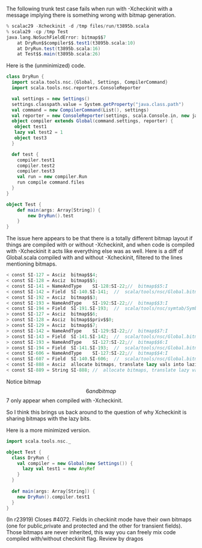 The following trunk test case fails when run with -Xcheckinit with a message implying there is something wrong with bitmap generation.
```scala
% scalac29 -Xcheckinit -d /tmp files/run/t3895b.scala
% scala29 -cp /tmp Test
java.lang.NoSuchFieldError: bitmap$$7
	at DryRun$$compiler$$.test1(t3895b.scala:10)
	at DryRun.test(t3895b.scala:16)
	at Test$$.main(t3895b.scala:26)
```
Here is the (unminimized) code.
```scala
class DryRun {
  import scala.tools.nsc.{Global, Settings, CompilerCommand}
  import scala.tools.nsc.reporters.ConsoleReporter

  val settings = new Settings()
  settings.classpath.value = System.getProperty("java.class.path")
  val command = new CompilerCommand(List(), settings)
  val reporter = new ConsoleReporter(settings, scala.Console.in, new java.io.PrintWriter(new java.io.PrintStream(scala.Console.out)))
  object compiler extends Global(command.settings, reporter) {
   object test1
   lazy val test2 = 1
   object test3
  }

  def test {
    compiler.test1
    compiler.test2
    compiler.test3
    val run = new compiler.Run
    run compile command.files
  }
}

object Test {
    def main(args: Array[String]) {
        new DryRun().test
    }
}
```
The issue here appears to be that there is a totally different bitmap layout if things are compiled with or without -Xcheckinit, and when code is compiled with -Xcheckinit it acts like everything else was as well.  Here is a diff of Global.scala compiled with and without -Xcheckinit, filtered to the lines mentioning bitmaps.
```scala
< const SI-127 = Asciz	bitmap$$4;
< const SI-128 = Asciz	bitmap$$5;
< const SI-141 = NameAndType	SI-128:SI-22;//  bitmap$$5:I
< const SI-142 = Field	SI-140.SI-141;	//  scala/tools/nsc/Global.bitmap$$5:I
< const SI-192 = Asciz	bitmap$$3;
< const SI-193 = NameAndType	SI-192:SI-22;//  bitmap$$3:I
< const SI-194 = Field	SI-191.SI-193;	//  scala/tools/nsc/symtab/SymbolTable.bitmap$$3:I
> const SI-127 = Asciz	bitmap$$6;
> const SI-128 = Asciz	bitmap$$priv$$0;
> const SI-129 = Asciz	bitmap$$7;
> const SI-142 = NameAndType	SI-129:SI-22;//  bitmap$$7:I
> const SI-143 = Field	SI-141.SI-142;	//  scala/tools/nsc/Global.bitmap$$7:I
> const SI-193 = NameAndType	SI-127:SI-22;//  bitmap$$6:I
> const SI-194 = Field	SI-141.SI-193;	//  scala/tools/nsc/Global.bitmap$$6:I
< const SI-606 = NameAndType	SI-127:SI-22;//  bitmap$$4:I
< const SI-607 = Field	SI-140.SI-606;	//  scala/tools/nsc/Global.bitmap$$4:I
< const SI-888 = Asciz	allocate bitmaps, translate lazy vals into lazified defs;
< const SI-889 = String	SI-888;	//  allocate bitmaps, translate lazy vals into lazified defs
```
Notice bitmap$$6 and bitmap$$7 only appear when compiled with -Xcheckinit.

So I think this brings us back around to the question of why Xcheckinit is sharing bitmaps with the lazy bits.

Here is a more minimized version.
```scala
import scala.tools.nsc._

object Test {
  class DryRun {
    val compiler = new Global(new Settings()) { 
      lazy val test1 = new AnyRef
    }
  }
  
  def main(args: Array[String]) {
    new DryRun().compiler.test1
  }
}
```
(In r23919) Closes #4072. Fields in checkinit mode have their own bitmaps (one for public,private and protected and the other for transient fields). Those bitmaps are never inherited, this way you can freely mix code compiled with/without checkinit flag. Review by dragos

